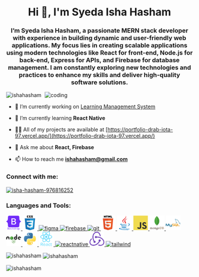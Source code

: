 <h1 align="center">Hi 👋, I'm Syeda Isha Hasham</h1>
<h3 align="center">I’m Syeda Isha Hasham, a passionate MERN stack developer with experience in building dynamic and user-friendly web applications. My focus lies in creating scalable applications using modern technologies like React for front-end, Node.js for back-end, Express for APIs, and Firebase for database management. I am constantly exploring new technologies and practices to enhance my skills and deliver high-quality software solutions.</h3>

<img align="right" width="400"  src="https://www.shutterstock.com/image-vector/young-woman-writes-code-on-260nw-1731157933.jpg" alt="coding">

<p align="left"> <img src="https://komarev.com/ghpvc/?username=ishahasham&label=Profile%20views&color=0e75b6&style=flat" alt="ishahasham" /> </p>

- 🔭 I’m currently working on [Learning Management System](https://learningmanagementsystem-f29e4.web.app/)

- 🌱 I’m currently learning **React Native**

- 👨‍💻 All of my projects are available at [https://portfolio-drab-iota-97.vercel.app/](https://portfolio-drab-iota-97.vercel.app/)

- 💬 Ask me about **React, Firebase**

- 📫 How to reach me **ishahasham@gmail.com**

<h3 align="left">Connect with me:</h3>
<p align="left">
<a href="https://linkedin.com/in/isha-hasham-976816252" target="blank"><img align="center" src="https://raw.githubusercontent.com/rahuldkjain/github-profile-readme-generator/master/src/images/icons/Social/linked-in-alt.svg" alt="isha-hasham-976816252" height="30" width="40" /></a>
</p>

<h3 align="left">Languages and Tools:</h3>
<p align="left"> <a href="https://getbootstrap.com" target="_blank" rel="noreferrer"> <img src="https://raw.githubusercontent.com/devicons/devicon/master/icons/bootstrap/bootstrap-plain-wordmark.svg" alt="bootstrap" width="40" height="40"/> </a> <a href="https://www.w3schools.com/css/" target="_blank" rel="noreferrer"> <img src="https://raw.githubusercontent.com/devicons/devicon/master/icons/css3/css3-original-wordmark.svg" alt="css3" width="40" height="40"/> </a> <a href="https://www.figma.com/" target="_blank" rel="noreferrer"> <img src="https://www.vectorlogo.zone/logos/figma/figma-icon.svg" alt="figma" width="40" height="40"/> </a> <a href="https://firebase.google.com/" target="_blank" rel="noreferrer"> <img src="https://www.vectorlogo.zone/logos/firebase/firebase-icon.svg" alt="firebase" width="40" height="40"/> </a> <a href="https://git-scm.com/" target="_blank" rel="noreferrer"> <img src="https://www.vectorlogo.zone/logos/git-scm/git-scm-icon.svg" alt="git" width="40" height="40"/> </a> <a href="https://www.w3.org/html/" target="_blank" rel="noreferrer"> <img src="https://raw.githubusercontent.com/devicons/devicon/master/icons/html5/html5-original-wordmark.svg" alt="html5" width="40" height="40"/> </a> <a href="https://www.java.com" target="_blank" rel="noreferrer"> <img src="https://raw.githubusercontent.com/devicons/devicon/master/icons/java/java-original.svg" alt="java" width="40" height="40"/> </a> <a href="https://developer.mozilla.org/en-US/docs/Web/JavaScript" target="_blank" rel="noreferrer"> <img src="https://raw.githubusercontent.com/devicons/devicon/master/icons/javascript/javascript-original.svg" alt="javascript" width="40" height="40"/> </a> <a href="https://www.mongodb.com/" target="_blank" rel="noreferrer"> <img src="https://raw.githubusercontent.com/devicons/devicon/master/icons/mongodb/mongodb-original-wordmark.svg" alt="mongodb" width="40" height="40"/> </a> <a href="https://www.mysql.com/" target="_blank" rel="noreferrer"> <img src="https://raw.githubusercontent.com/devicons/devicon/master/icons/mysql/mysql-original-wordmark.svg" alt="mysql" width="40" height="40"/> </a> <a href="https://nodejs.org" target="_blank" rel="noreferrer"> <img src="https://raw.githubusercontent.com/devicons/devicon/master/icons/nodejs/nodejs-original-wordmark.svg" alt="nodejs" width="40" height="40"/> </a> <a href="https://www.python.org" target="_blank" rel="noreferrer"> <img src="https://raw.githubusercontent.com/devicons/devicon/master/icons/python/python-original.svg" alt="python" width="40" height="40"/> </a> <a href="https://reactjs.org/" target="_blank" rel="noreferrer"> <img src="https://raw.githubusercontent.com/devicons/devicon/master/icons/react/react-original-wordmark.svg" alt="react" width="40" height="40"/> </a> <a href="https://reactnative.dev/" target="_blank" rel="noreferrer"> <img src="https://reactnative.dev/img/header_logo.svg" alt="reactnative" width="40" height="40"/> </a> <a href="https://redux.js.org" target="_blank" rel="noreferrer"> <img src="https://raw.githubusercontent.com/devicons/devicon/master/icons/redux/redux-original.svg" alt="redux" width="40" height="40"/> </a> <a href="https://tailwindcss.com/" target="_blank" rel="noreferrer"> <img src="https://www.vectorlogo.zone/logos/tailwindcss/tailwindcss-icon.svg" alt="tailwind" width="40" height="40"/> </a> </p>

<p><img align="left" src="https://github-readme-stats.vercel.app/api/top-langs?username=ishahasham&show_icons=true&locale=en&layout=compact" alt="ishahasham" /></p>

<p>&nbsp;<img align="center" src="https://github-readme-stats.vercel.app/api?username=ishahasham&show_icons=true&locale=en" alt="ishahasham" /></p>

<p><img align="center" src="https://github-readme-streak-stats.herokuapp.com/?user=ishahasham&" alt="ishahasham" /></p>
